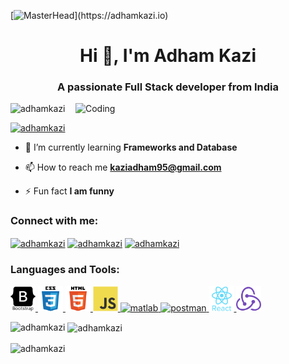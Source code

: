 [![MasterHead]([https://1.bp.blogspot.com/-7A4WynwLsM...](https://img.freepik.com/premium-vector/colorful-banner-with-hands-working-computer-different-electronic-gadgets-devices-symbols-programming-software-development-program-coding_198278-4192.jpg))](https://adhamkazi.io)
<h1 align="center">Hi 👋, I'm Adham Kazi</h1>
<h3 align="center">A passionate Full Stack developer from India</h3>
<img align="right" alt="Coding" width="400" src="[https://cdn.dribbble.com/users/116207...](https://miro.medium.com/max/1360/0*7Q3yvSIv_t0ioJ-Z.gif)"/>

<p align="left"> <img src="https://komarev.com/ghpvc/?username=adhamkazi&label=Profile%20views&color=0e75b6&style=flat" alt="adhamkazi" /> </p>

<p align="left"> <a href="https://github.com/ryo-ma/github-profile-trophy"><img src="https://github-profile-trophy.vercel.app/?username=adhamkazi" alt="adhamkazi" /></a> </p>

- 🌱 I’m currently learning **Frameworks and Database**

- 📫 How to reach me **kaziadham95@gmail.com**

- ⚡ Fun fact **I am funny**

<h3 align="left">Connect with me:</h3>
<p align="left">
<a href="https://linkedin.com/in/adhamkazi" target="blank"><img align="center" src="https://raw.githubusercontent.com/rahuldkjain/github-profile-readme-generator/master/src/images/icons/Social/linked-in-alt.svg" alt="adhamkazi" height="30" width="40" /></a>
<a href="https://fb.com/adhamkazi" target="blank"><img align="center" src="https://raw.githubusercontent.com/rahuldkjain/github-profile-readme-generator/master/src/images/icons/Social/facebook.svg" alt="adhamkazi" height="30" width="40" /></a>
<a href="https://instagram.com/adhamkazi" target="blank"><img align="center" src="https://raw.githubusercontent.com/rahuldkjain/github-profile-readme-generator/master/src/images/icons/Social/instagram.svg" alt="adhamkazi" height="30" width="40" /></a>
</p>

<h3 align="left">Languages and Tools:</h3>
<p align="left"> <a href="https://getbootstrap.com" target="_blank" rel="noreferrer"> <img src="https://raw.githubusercontent.com/devicons/devicon/master/icons/bootstrap/bootstrap-plain-wordmark.svg" alt="bootstrap" width="40" height="40"/> </a> <a href="https://www.w3schools.com/css/" target="_blank" rel="noreferrer"> <img src="https://raw.githubusercontent.com/devicons/devicon/master/icons/css3/css3-original-wordmark.svg" alt="css3" width="40" height="40"/> </a> <a href="https://www.w3.org/html/" target="_blank" rel="noreferrer"> <img src="https://raw.githubusercontent.com/devicons/devicon/master/icons/html5/html5-original-wordmark.svg" alt="html5" width="40" height="40"/> </a> <a href="https://developer.mozilla.org/en-US/docs/Web/JavaScript" target="_blank" rel="noreferrer"> <img src="https://raw.githubusercontent.com/devicons/devicon/master/icons/javascript/javascript-original.svg" alt="javascript" width="40" height="40"/> </a> <a href="https://www.mathworks.com/" target="_blank" rel="noreferrer"> <img src="https://upload.wikimedia.org/wikipedia/commons/2/21/Matlab_Logo.png" alt="matlab" width="40" height="40"/> </a> <a href="https://postman.com" target="_blank" rel="noreferrer"> <img src="https://www.vectorlogo.zone/logos/getpostman/getpostman-icon.svg" alt="postman" width="40" height="40"/> </a> <a href="https://reactjs.org/" target="_blank" rel="noreferrer"> <img src="https://raw.githubusercontent.com/devicons/devicon/master/icons/react/react-original-wordmark.svg" alt="react" width="40" height="40"/> </a> <a href="https://redux.js.org" target="_blank" rel="noreferrer"> <img src="https://raw.githubusercontent.com/devicons/devicon/master/icons/redux/redux-original.svg" alt="redux" width="40" height="40"/> </a> </p>

<p><img align="left" src="https://github-readme-stats.vercel.app/api/top-langs?username=adhamkazi&show_icons=true&locale=en&layout=compact" alt="adhamkazi" /></p>

<p>&nbsp;<img align="center" src="https://github-readme-stats.vercel.app/api?username=adhamkazi&show_icons=true&locale=en" alt="adhamkazi" /></p>

<p><img align="center" src="https://github-readme-streak-stats.herokuapp.com/?user=adhamkazi&" alt="adhamkazi" /></p>
